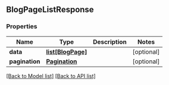 ## BlogPageListResponse

### Properties
Name | Type | Description | Notes
------------ | ------------- | ------------- | -------------
**data** | [**list[BlogPage]**](#BlogPage) |  | [optional] 
**pagination** | [**Pagination**](#Pagination) |  | [optional] 

[[Back to Model list]](#documentation-for-models) [[Back to API list]](#documentation-for-api-endpoints)


